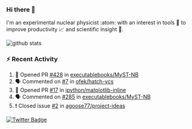 ### Hi there 👋 

I'm an experimental nuclear physicist :atom: with an interest in tools :wrench: to improve productivity :chart_with_upwards_trend: and scientific insight :telescope:.

![github stats](https://github-readme-stats.vercel.app/api?username=agoose77&show_icons=true&hide_rank=true&hide_title=true&bg_color=30,e76445,904e95&text_color=efe3ec&icon_color=efe3ec)
<!--
**agoose77/agoose77** is a ✨ _special_ ✨ repository because its `README.md` (this file) appears on your GitHub profile.

Here are some ideas to get you started:

- 🔭 I’m currently working on ...
- 🌱 I’m currently learning ...
- 👯 I’m looking to collaborate on ...
- 🤔 I’m looking for help with ...
- 💬 Ask me about ...
- 📫 How to reach me: ...
- 😄 Pronouns: ...
- ⚡ Fun fact: ...
-->

### :zap: Recent Activity
<!--START_SECTION:activity-->
1. 💪 Opened PR [#428](https://github.com/executablebooks/MyST-NB/pull/428) in [executablebooks/MyST-NB](https://github.com/executablebooks/MyST-NB)
2. 🗣 Commented on [#7](https://github.com/ofek/hatch-vcs/issues/7) in [ofek/hatch-vcs](https://github.com/ofek/hatch-vcs)
3. 💪 Opened PR [#17](https://github.com/ipython/matplotlib-inline/pull/17) in [ipython/matplotlib-inline](https://github.com/ipython/matplotlib-inline)
4. 🗣 Commented on [#285](https://github.com/executablebooks/MyST-NB/issues/285) in [executablebooks/MyST-NB](https://github.com/executablebooks/MyST-NB)
5. ❗️ Closed issue [#2](https://github.com/agoose77/project-ideas/issues/2) in [agoose77/project-ideas](https://github.com/agoose77/project-ideas)
<!--END_SECTION:activity-->


[![Twitter Badge](https://img.shields.io/twitter/follow/agoose77?style=flat-square&logo=Twitter&logoColor=white&color=cornflowerblue)](https://twitter.com/agoose77)

